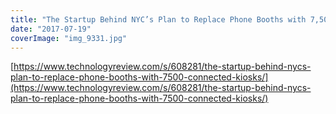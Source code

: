 ```yaml
---
title: "The Startup Behind NYC’s Plan to Replace Phone Booths with 7,500 Connected Kiosks"
date: "2017-07-19"
coverImage: "img_9331.jpg"
---
```


[https://www.technologyreview.com/s/608281/the-startup-behind-nycs-plan-to-replace-phone-booths-with-7500-connected-kiosks/](https://www.technologyreview.com/s/608281/the-startup-behind-nycs-plan-to-replace-phone-booths-with-7500-connected-kiosks/)
